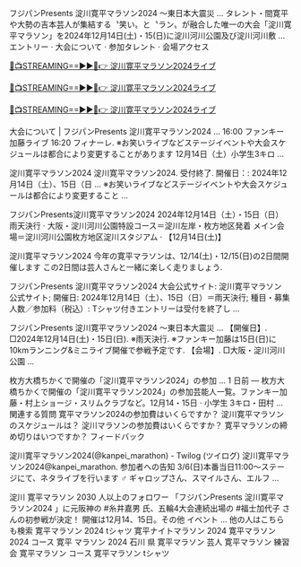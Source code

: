 フジパンPresents 淀川寛平マラソン2024 ～東日本大震災 ...
タレント・間寛平や大勢の吉本芸人が集結する〝笑い〟と〝ラン〟が融合した唯一の大会「淀川寛平マラソン」を2024年12月14日(土)・15(日)に淀川河川公園及び淀川河川敷 ...
‎エントリー · ‎大会について · ‎参加タレント · ‎会場アクセス


[🔴📺STREAMING==►►📲👉 淀川寛平マラソン2024ライブ](https://worldsportshd.com/marathon/)

[🔴📺STREAMING==►►📲👉 淀川寛平マラソン2024ライブ](https://worldsportshd.com/marathon/)

[🔴📺STREAMING==►►📲👉 淀川寛平マラソン2024ライブ](https://worldsportshd.com/marathon/)


大会について | フジパンPresents 淀川寛平マラソン2024 ...
16:00 ファンキー加藤ライブ 16:20 フィナーレ. ※お笑いライブなどステージイベントや大会スケジュールは都合により変更することがあります 12月14日（土）小学生3キロ ...

淀川寛平マラソン2024
淀川寛平マラソン2024. 受付終了. 開催日：: 2024年12月14日（土）、15日（日 ... ※お笑いライブなどステージイベントや大会スケジュールは都合により変更すること ...

フジパンPresents淀川寛平マラソン2024
2024年12月14日（土）・15日（日） 雨天決行 · 大阪・淀川河川公園特設コース＝淀川左岸・枚方地区発着 メイン会場＝淀川河川公園枚方地区淀川スタジアム · 【12月14日(土)】

淀川寛平マラソン2024 
今年の寛平マラソンは、12/14(土)・12/15(日)の2日間開催します この2日間は芸人さんと一緒に楽しく走りましょう.

フジパンPresents 淀川寛平マラソン2024
大会公式サイト: 淀川寛平マラソン 公式サイト; 開催日: 2024年12月14日（土）、15日（日）＝雨天決行; 種目・募集人数／参加料（税込）: Tシャツ付きエントリーは受付を終了し ...

フジパンPresents 淀川寛平マラソン2024 ～東日本大震災 ...
【開催日】. □2024年12月14日(土)・15日(日). ※雨天決行. ※ファンキー加藤は15日(日)に10kmランニング&ミニライブ開催で参戦予定です. 【会場】. □大阪・淀川河川公園 ...

枚方大橋ちかくで開催の「淀川寛平マラソン2024」の参加 ...
1 日前 — 枚方大橋ちかくで開催の「淀川寛平マラソン2024」の参加芸能人一覧。ファンキー加藤・村上ショージ・スリムクラブなど。12月14・15日 · 小学生 3キロ・田村 ...
関連する質問
寛平マラソン2024の参加費はいくらですか？
淀川寛平マラソンのスケジュールは？
淀川マラソンの参加費はいくらですか？
寛平マラソンの締め切りはいつですか？
フィードバック

淀川寛平マラソン2024(@kanpei_marathon) - Twilog (ツイログ)
淀川寛平マラソン2024@kanpei_marathon. 参加者への告知 3/6(日)本番当日11:00〜ステージにて、ネタライブを行います ‍♂️ ギャロップさん、スマイルさん、エルフ ...

淀川 寛平マラソン
2030 人以上のフォロワー
「フジパンPresents 淀川寛平マラソン2024 」に元阪神の #糸井嘉男 氏、五輪4大会連続出場の #福士加代子 さんの初参戦が決定！ 開催は12月14、15日。その他 イベント ...
他の人はこちらも検索
寛平マラソン 2024 tシャツ
寛平ナイトマラソン 2024
寛平マラソン 2024 コース
寛平 マラソン 2024 石川 県
寛平マラソン 芸人
寛平マラソン 練習会
寛平マラソン コース
寛平マラソン tシャツ
